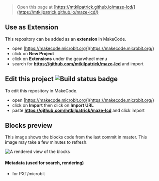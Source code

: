 
> Open this page at [https://mtkilpatrick.github.io/maze-lcd/](https://mtkilpatrick.github.io/maze-lcd/)

## Use as Extension

This repository can be added as an **extension** in MakeCode.

* open [https://makecode.microbit.org/](https://makecode.microbit.org/)
* click on **New Project**
* click on **Extensions** under the gearwheel menu
* search for **https://github.com/mtkilpatrick/maze-lcd** and import

## Edit this project ![Build status badge](https://github.com/mtkilpatrick/maze-lcd/workflows/MakeCode/badge.svg)

To edit this repository in MakeCode.

* open [https://makecode.microbit.org/](https://makecode.microbit.org/)
* click on **Import** then click on **Import URL**
* paste **https://github.com/mtkilpatrick/maze-lcd** and click import

## Blocks preview

This image shows the blocks code from the last commit in master.
This image may take a few minutes to refresh.

![A rendered view of the blocks](https://github.com/mtkilpatrick/maze-lcd/raw/master/.github/makecode/blocks.png)

#### Metadata (used for search, rendering)

* for PXT/microbit
<script src="https://makecode.com/gh-pages-embed.js"></script><script>makeCodeRender("{{ site.makecode.home_url }}", "{{ site.github.owner_name }}/{{ site.github.repository_name }}");</script>
